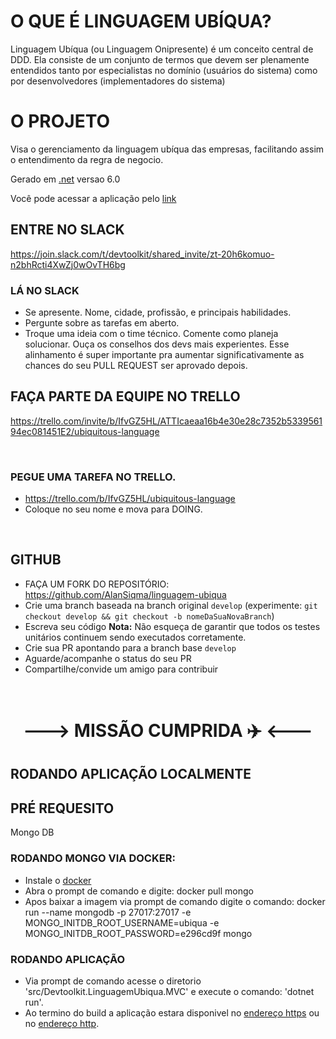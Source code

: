 # O QUE É LINGUAGEM UBÍQUA?
Linguagem Ubíqua (ou Linguagem Onipresente) é um conceito central de DDD. Ela consiste de um conjunto de termos que devem ser plenamente entendidos tanto por especialistas no domínio (usuários do sistema) como por desenvolvedores (implementadores do sistema)

# O PROJETO

Visa o gerenciamento da linguagem ubíqua das empresas, facilitando assim o entendimento da regra de negocio.

Gerado em [.net](https://dotnet.microsoft.com/en-us/download/dotnet/6.0) versao 6.0

Você pode acessar a aplicação pelo [link](https://www.linguagemubiqua.devtoolkit.com.br/)
## ENTRE NO SLACK

https://join.slack.com/t/devtoolkit/shared_invite/zt-20h6komuo-n2bhRcti4XwZj0wOvTH6bg

### LÁ NO SLACK

- Se apresente. Nome, cidade, profissão, e principais habilidades.
- Pergunte sobre as tarefas em aberto.
- Troque uma ideia com o time técnico. Comente como planeja solucionar. Ouça os conselhos dos devs mais experientes. Esse alinhamento é super importante pra aumentar significativamente as chances do seu PULL REQUEST ser aprovado depois.

## FAÇA PARTE DA EQUIPE NO TRELLO

https://trello.com/invite/b/IfvGZ5HL/ATTIcaeaa16b4e30e28c7352b533956194ec081451E2/ubiquitous-language

</br>

### PEGUE UMA TAREFA NO TRELLO.

- https://trello.com/b/IfvGZ5HL/ubiquitous-language
- Coloque no seu nome e mova para DOING.

</br>

##  GITHUB

- FAÇA UM FORK DO REPOSITÓRIO: https://github.com/AlanSiqma/linguagem-ubiqua
- Crie uma branch baseada na branch original `develop`
    (experimente: `git checkout develop && git checkout -b nomeDaSuaNovaBranch`)
- Escreva seu código
    **Nota:** Não esqueça de garantir que todos os testes unitários continuem sendo executados corretamente.
- Crie sua PR apontando para a branch base `develop`
- Aguarde/acompanhe o status do seu PR
- Compartilhe/convide um amigo para contribuir

</br>

<h1 style="text-align: center;">---> MISSÃO CUMPRIDA ✈️ <---</h1>


## RODANDO APLICAÇÃO LOCALMENTE

## PRÉ REQUESITO
Mongo DB

### RODANDO MONGO VIA DOCKER:
- Instale o [docker](https://docs.docker.com/engine/install/)
- Abra o prompt de comando e digite: docker pull mongo 
- Apos baixar a imagem via prompt de comando digite o comando: docker run --name mongodb -p 27017:27017 -e MONGO_INITDB_ROOT_USERNAME=ubiqua -e MONGO_INITDB_ROOT_PASSWORD=e296cd9f mongo

### RODANDO APLICAÇÃO
- Via prompt de comando acesse o diretorio 'src/Devtoolkit.LinguagemUbiqua.MVC' e execute o comando: 'dotnet run'.
- Ao termino do build a aplicação estara disponivel no [endereço https](https://localhost:5001) ou no [endereço http](http://localhost:5000).
